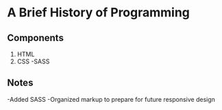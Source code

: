 # A Brief History of Programming

## Components

1. HTML
2. CSS
   -SASS

## Notes

-Added SASS
-Organized markup to prepare for future responsive design
